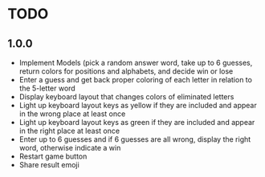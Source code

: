 # TODO

## 1.0.0

- Implement Models (pick a random answer word, take up to 6 guesses, return colors for positions and alphabets, and decide win or lose
- Enter a guess and get back proper coloring of each letter in relation to the 5-letter word
- Display keyboard layout that changes colors of eliminated letters
- Light up keyboard layout keys as yellow if they are included and appear in the wrong place at least once
- Light up keyboard layout keys as green if they are included and appear in the right place at least once
- Enter up to 6 guesses and if 6 guesses are all wrong, display the right word, otherwise indicate a win
- Restart game button
- Share result emoji
